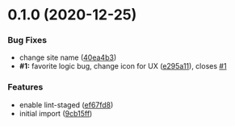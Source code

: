 # 0.1.0 (2020-12-25)


### Bug Fixes

* change site name ([40ea4b3](https://github.com/whitedogg13/react-tv/commit/40ea4b344c10dbc4eab50d19ebfc0a19661d5115))
* **#1:** favorite logic bug, change icon for UX ([e295a11](https://github.com/whitedogg13/react-tv/commit/e295a11a2379c266d38ce89b90518064659c937a)), closes [#1](https://github.com/whitedogg13/react-tv/issues/1)


### Features

* enable lint-staged ([ef67fd8](https://github.com/whitedogg13/react-tv/commit/ef67fd80db796e0148e69a5698965c8247786d45))
* initial import ([9cb15ff](https://github.com/whitedogg13/react-tv/commit/9cb15ff7b5a1bac3003d13cf047be182f618199b))




